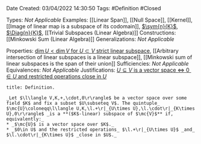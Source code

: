 <br />
<br />

Date Created: 03/04/2022 14:30:50
Tags: #Definition #Closed

Types: _Not Applicable_
Examples: [[Linear Span]], [[Null Space]], [[Kernel]], [[Image of linear map is a subspace of its codomain]], [$\sym{n}{K}$](Vector%20Space%20of%20Symmetric%20Matrices.md), [$\Diag{n}{K}$](Vector%20Space%20of%20Diagonal%20Matrices.md), [[Trivial Subspaces (Linear Algebra)]]
Constructions: [[Minkowski Sum (Linear Algebra)]]
Generalizations: _Not Applicable_

Properties: [$\dim U<\dim V$ for $U\subset V$ strict linear subspace](Dimension%20of%20proper%20subspace%20strictly%20less%20than%20dimension%20of%20vector%20space%20(finite-dim.).md), [[Arbitrary intersection of linear subspaces is a linear subspace]], [[Minkowski sum of linear subspaces is the span of their union]]
Sufficiencies: _Not Applicable_
Equivalences: _Not Applicable_
Justifications: [$U\subseteq V$ is a vector space $\Leftrightarrow$ $0\in U$ and restricted operations close in $U$](Linear%20subspace%20iff%20closed%20under%20linear%20combination.md)

``` ad-Definition
title: Definition.

_Let $\l\langle V,K,+,\cdot,0\r\rangle$ be a vector space over some field $K$ and fix a subset $U\subseteq V$. The quintuple_ $\mc{U}\coloneqq\l\langle U,K,\l.+\r|_{U\times U},\l.\cdot\r|_{K\times U},0\r\rangle$ _is a **($K$-linear) subspace of $\mc{V}$** if, equivalently:_
* _$\mc{U}$ is a vector space over $K$._
* _$0\in U$ and the restricted operations_ $\l.+\r|_{U\times U}$ _and_ $\l.\cdot\r|_{K\times U}$ _close in $U$._

```
